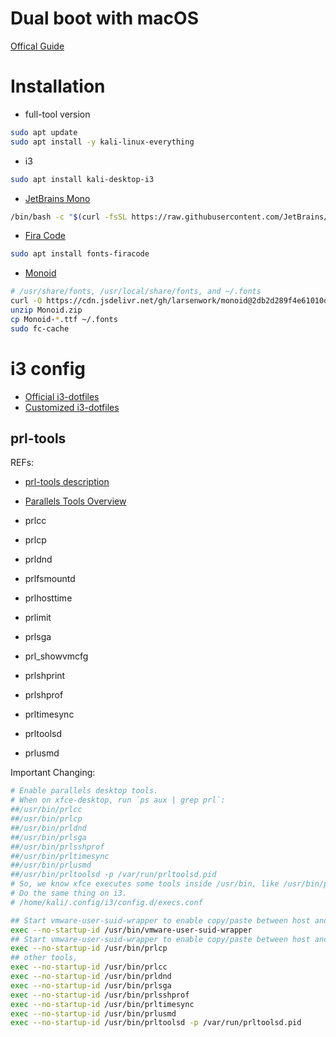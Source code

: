 # Dual boot with macOS

[Offical Guide](https://www.kali.org/docs/installation/dual-boot-kali-with-mac/)

# Installation

- full-tool version

```bash
sudo apt update
sudo apt install -y kali-linux-everything
```

- i3

```bash
sudo apt install kali-desktop-i3
```

- [JetBrains Mono](https://github.com/JetBrains/JetBrainsMono)

```bash
/bin/bash -c "$(curl -fsSL https://raw.githubusercontent.com/JetBrains/JetBrainsMono/master/install_manual.sh)"
```

- [Fira Code](https://github.com/tonsky/FiraCode)

```bash
sudo apt install fonts-firacode
```

- [Monoid](https://github.com/larsenwork/monoid)

```bash
# /usr/share/fonts, /usr/local/share/fonts, and ~/.fonts
curl -O https://cdn.jsdelivr.net/gh/larsenwork/monoid@2db2d289f4e61010dd3f44e09918d9bb32fb96fd/Monoid.zip
unzip Monoid.zip
cp Monoid-*.ttf ~/.fonts
sudo fc-cache
```

# i3 config

- [Official i3-dotfiles](https://gitlab.com/Arszilla/i3-dotfiles)
- [Customized i3-dotfiles]()

## prl-tools

REFs:
- [prl-tools description](https://git.sr.ht/~dcao/dotfiles/commit/master#cfg/parallels/prl-tools.patch)
- [Parallels Tools Overview](https://download.parallels.com/desktop/v12/docs/en_US/Parallels%20Desktop%20User's%20Guide/32789.htm)

- prlcc
- prlcp
- prldnd
- prlfsmountd
- prlhosttime
- prlimit
- prlsga
- prl_showvmcfg
- prlshprint
- prlshprof
- prltimesync
- prltoolsd
- prlusmd

Important Changing:
```bash
# Enable parallels desktop tools.
# When on xfce-desktop, run `ps aux | grep prl`:
##/usr/bin/prlcc
##/usr/bin/prlcp
##/usr/bin/prldnd
##/usr/bin/prlsga
##/usr/bin/prlsshprof
##/usr/bin/prltimesync
##/usr/bin/prlusmd
##/usr/bin/prltoolsd -p /var/run/prltoolsd.pid
# So, we know xfce executes some tools inside /usr/bin, like /usr/bin/prl*
# Do the same thing on i3.
# /home/kali/.config/i3/config.d/execs.conf

## Start vmware-user-suid-wrapper to enable copy/paste between host and guest: (on VMware)
exec --no-startup-id /usr/bin/vmware-user-suid-wrapper
## Start vmware-user-suid-wrapper to enable copy/paste between host and guest: (on Parallels)
exec --no-startup-id /usr/bin/prlcp
## other tools,
exec --no-startup-id /usr/bin/prlcc
exec --no-startup-id /usr/bin/prldnd
exec --no-startup-id /usr/bin/prlsga
exec --no-startup-id /usr/bin/prlsshprof
exec --no-startup-id /usr/bin/prltimesync
exec --no-startup-id /usr/bin/prlusmd
exec --no-startup-id /usr/bin/prltoolsd -p /var/run/prltoolsd.pid
```